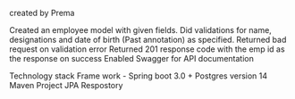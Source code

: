 created by Prema

Created an employee model with given fields.
Did validations for name, designations and date of birth (Past annotation) as specified.
Returned bad request on validation error
Returned 201 response code with the emp id as the response on success
Enabled Swagger for API documentation

Technology stack
Frame work - Spring boot 3.0 +
Postgres version 14
Maven Project
JPA Respostory